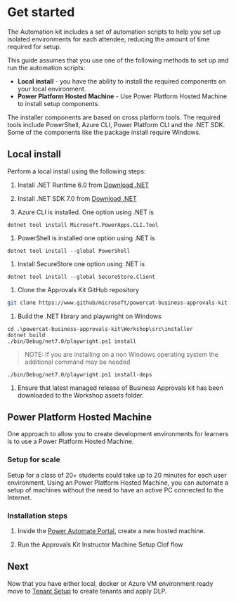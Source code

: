 
# Get started

The Automation kit includes a set of automation scripts to help you set up isolated environments for each attendee, reducing the amount of time required for setup.

This guide assumes that you use one of the following methods to set up and run the automation scripts:

- **Local install** - you have the ability to install the required components on your local environment.
- **Power Platform Hosted Machine** - Use Power Platform Hosted Machine to install setup components.

The installer components are based on cross platform tools. The required tools include PowerShell, Azure CLI, Power Platform CLI and the .NET SDK. Some of the components like the package install require Windows.

## Local install

Perform a local install using the following steps:

1. Install .NET Runtime 6.0 from [Download .NET](https://dotnet.microsoft.com/download)

1. Install .NET SDK 7.0 from [Download .NET](https://dotnet.microsoft.com/download)

1. Azure CLI is installed. One option using .NET is

```pwsh
dotnet tool install Microsoft.PowerApps.CLI.Tool
```

1. PowerShell is installed one option using .NET is

```pwsh
dotnet tool install --global PowerShell
```

1. Install SecureStore one option using .NET is

```pwsh
dotnet tool install --global SecureStore.Client
```

1. Clone the Approvals Kit GitHub repository

```bash
git clone https://www.github/microsoft/powercat-business-approvals-kit.git
```

1. Build the .NET library and playwright on Windows

```pwsh
cd .\powercat-business-approvals-kit\Workshop\src\installer
dotnet build
./bin/Debug/net7.0/playwright.ps1 install
```

> NOTE: If you are installing on a non Windows operating system the additional command may be needed

```pwsh
./bin/Debug/net7.0/playwright.ps1 install-deps
```

1. Ensure that latest managed release of Business Approvals kit has been downloaded to the Workshop assets folder.

## Power Platform Hosted Machine

One approach to allow you to create development environments for learners is to use a Power Platform Hosted Machine.

### Setup for scale

Setup for a class of 20+ students could take up to 20 minutes for each user environment. Using an Power Platform Hosted Machine, you can automate a setup of machines without the need to have an active PC connected to the Internet.

### Installation steps

1. Inside the [Power Automate Portal](https://make.powerautomate.com), create a new hosted machine.

2. Run the Approvals Kit Instructor Machine Setup Clof flow

## Next

Now that you have either local, docker or Azure VM environment ready move to [Tenant Setup](./tenant-setup.md) to create tenants and apply DLP.
